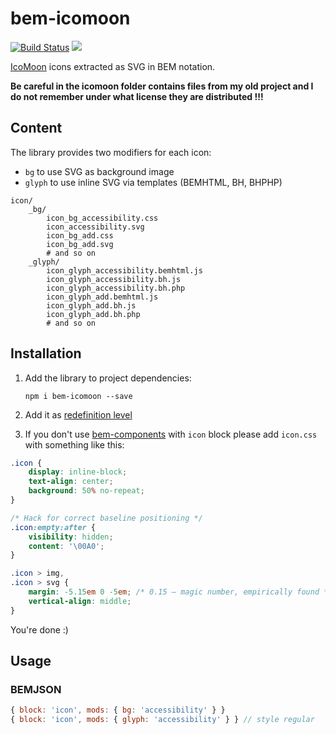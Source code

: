 # bem-icomoon

[![Build Status](https://travis-ci.org/b1tc0re/bem-icomoon.svg?branch=master)](https://travis-ci.org/b1tc0re/bem-icomoon)
![](https://david-dm.org/b1tc0re/bem-icomoon.svg)

[IcoMoon](https://icomoon.io) icons extracted as SVG in BEM notation.

**Be careful in the icomoon folder contains files from my old project and I do not remember under what license they are distributed !!!**

## Content

The library provides two modifiers for each icon:
* `bg` to use SVG as background image
* `glyph` to use inline SVG via templates (BEMHTML, BH, BHPHP)

```
icon/
    _bg/
        icon_bg_accessibility.css
        icon_accessibility.svg
        icon_bg_add.css
        icon_bg_add.svg
        # and so on
    _glyph/
        icon_glyph_accessibility.bemhtml.js
        icon_glyph_accessibility.bh.js
        icon_glyph_accessibility.bh.php
        icon_glyph_add.bemhtml.js
        icon_glyph_add.bh.js
        icon_glyph_add.bh.php
        # and so on
```

## Installation

1. Add the library to project dependencies:
    ```
    npm i bem-icomoon --save
    ```
2. Add it as [redefinition level](https://en.bem.info/methodology/key-concepts/#redefinition-level)

3. If you don't use [bem-components](https://en.bem.info/platform/libs/bem-components/) with `icon` block please add `icon.css` with something like this:

```css
.icon {
    display: inline-block;
    text-align: center;
    background: 50% no-repeat;
}

/* Hack for correct baseline positioning */
.icon:empty:after {
    visibility: hidden;
    content: '\00A0';
}

.icon > img,
.icon > svg {
    margin: -5.15em 0 -5em; /* 0.15 — magic number, empirically found */
    vertical-align: middle;
}
```

You're done :)

## Usage

### BEMJSON
```js
{ block: 'icon', mods: { bg: 'accessibility' } }
{ block: 'icon', mods: { glyph: 'accessibility' } } // style regular
